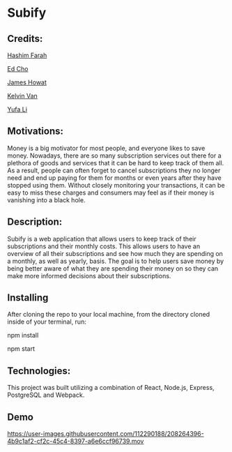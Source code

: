 # Subify 


## Credits:

[Hashim Farah](https://github.com/Hashim-21)

[Ed Cho](https://github.com/edcho720)

[James Howat](https://github.com/jbhowat)

[Kelvin Van](https://github.com/KelvinVan1)

[Yufa Li](https://github.com/01001101CK)

## Motivations:
Money is a big motivator for most people, and everyone likes to save money. Nowadays, there are so many subscription services out there for a plethora of goods and services that it can be hard to keep track of them all. As a result, people can often forget to cancel subscriptions they no longer need and end up paying for them for months or even years after they have stopped using them. Without closely monitoring your transactions, it can be easy to miss these charges and consumers may feel as if their money is vanishing into a black hole.

## Description:
Subify is a web application that allows users to keep track of their subscriptions and their monthly costs. This allows users to have an overview of all their subscriptions and see how much they are spending on a monthly, as well as yearly, basis. The goal is to help users save money by being better aware of what they are spending their money on so they can make more informed decisions about their subscriptions.

## Installing
After cloning the repo to your local machine, from the directory cloned inside of your terminal, run:

npm install

npm start

## Technologies:
This project was built utilizing a combination of React, Node.js, Express, PostgreSQL and Webpack.

## Demo
https://user-images.githubusercontent.com/112290188/208264396-4b9c1af2-cf2c-45c4-8397-a6e6ccf96739.mov
